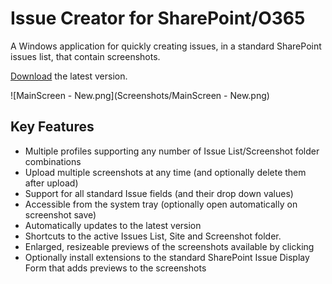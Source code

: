 # Issue Creator for SharePoint/O365
A Windows application for quickly creating issues, in a standard SharePoint issues list, that contain screenshots.

[Download][dl-latestversion] the latest version.

![MainScreen - New.png](Screenshots/MainScreen - New.png)

## Key Features
- Multiple profiles supporting any number of Issue List/Screenshot folder combinations
- Upload multiple screenshots at any time (and optionally delete them after upload)
- Support for all standard Issue fields (and their drop down values)
- Accessible from the system tray (optionally open automatically on screenshot save)
- Automatically updates to the latest version
- Shortcuts to the active Issues List, Site and Screenshot folder.
- Enlarged, resizeable previews of the screenshots available by clicking
- Optionally install extensions to the standard SharePoint Issue Display Form that adds previews to the screenshots


[dl-latestversion]: /releases/download/1.0.4/SharePointIssueCreator-1.0.4.zip
